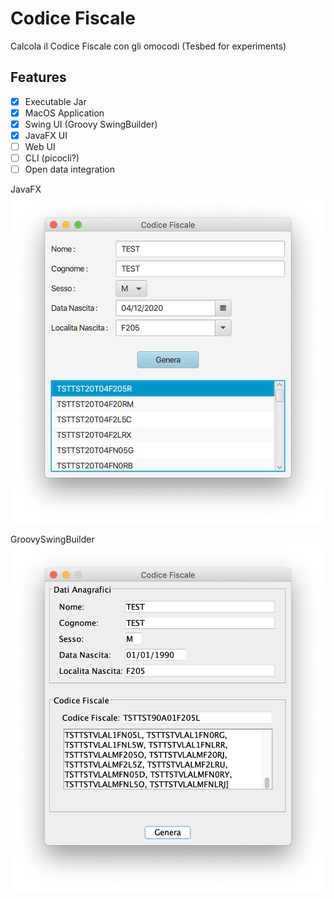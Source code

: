 # Codice Fiscale
Calcola il Codice Fiscale con gli omocodi (Tesbed for experiments)

## Features
- [x] Executable Jar
- [x] MacOS Application 
- [x] Swing UI (Groovy SwingBuilder)
- [x] JavaFX UI
- [ ] Web UI
- [ ] CLI (picocli?)
- [ ] Open data integration

JavaFX
![screenshot](app_fx.png)

GroovySwingBuilder
![screenshot](app_groovy.png)
